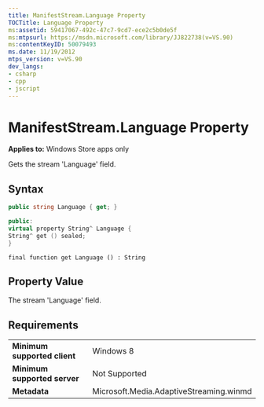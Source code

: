 ```yaml
---
title: ManifestStream.Language Property
TOCTitle: Language Property
ms:assetid: 59417067-492c-47c7-9cd7-ece2c5b0de5f
ms:mtpsurl: https://msdn.microsoft.com/library/JJ822738(v=VS.90)
ms:contentKeyID: 50079493
ms.date: 11/19/2012
mtps_version: v=VS.90
dev_langs:
- csharp
- cpp
- jscript
---
```


# ManifestStream.Language Property

**Applies to:** Windows Store apps only

Gets the stream 'Language' field.

## Syntax

```csharp
public string Language { get; }
```

```cpp
public:
virtual property String^ Language {
String^ get () sealed;
}
```

```jscript
final function get Language () : String
```

## Property Value

The stream 'Language' field.

## Requirements

|||
|--- |--- |
|**Minimum supported client**|Windows 8|
|**Minimum supported server**|Not Supported|
|**Metadata**|Microsoft.Media.AdaptiveStreaming.winmd|

